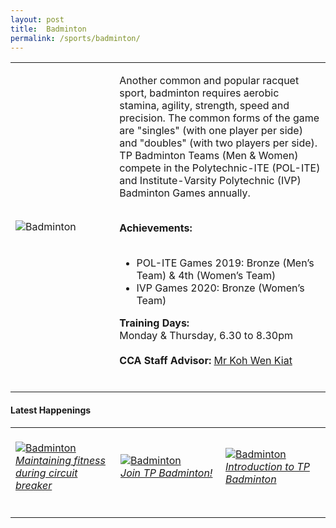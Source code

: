 ```yaml
---
layout: post
title:  Badminton
permalink: /sports/badminton/
---
```


<table>
    <tr>
        <td style="width:33%"><image src="{{site.baseurl}}/images/CCA_badminton.jpg" style="display:block;margin-left:auto;margin-right:auto;" alt="Badminton"></image></td>
        <td>
            <p>
                Another common and popular racquet sport, badminton requires aerobic stamina, agility, strength, speed and precision. The common forms of the game are "singles" (with one player per side) and "doubles" (with two players per side). TP Badminton Teams (Men & Women) compete in the Polytechnic-ITE (POL-ITE) and Institute-Varsity Polytechnic (IVP) Badminton Games annually.<br>
            </p>
                <br>                
                <b>Achievements:</b><br>
                <br>
                <ul>
                   <li>POL-ITE Games 2019: Bronze (Men’s Team) & 4th (Women’s Team)</li>
                   <li>IVP Games 2020: Bronze (Women’s Team)</li>
                </ul>
            <p>
                <b>Training Days:</b><br>
                Monday & Thursday, 6.30 to 8.30pm<br>
                <br>
                <b>CCA Staff Advisor:</b> <a href="mailto:wkkoh@tp.edu.sg">Mr Koh Wen Kiat</a><br>
                <br>
            </p>
        </td>
    </tr>
</table>

#### Latest Happenings

<table>
    <tr>
        <td style="width:33%"><br>
            <a href="https://www.instagram.com/p/CAxWibTnnXo/">
                <image src="{{site.baseurl}}/images/CCA-Badminton_IG1.png" style="display:block;margin-left:auto;margin-right:auto;" alt="Badminton">
                <h6 style="margin-top:0%">Maintaining fitness during circuit breaker</h6>
                </image>
            </a>
        </td>
        <td style="width:33%"><br>
            <a href="https://www.instagram.com/p/CAC5H18DwbD/">
                <image src="{{site.baseurl}}/images/CCA-Badminton_IG2.png" style="display:block;margin-left:auto;margin-right:auto;" alt="Badminton">
                <h6 style="margin-top:0%">Join TP Badminton!</h6>
                </image>
            </a>
        </td>
        <td style="width:33%"><br>
            <a href="https://www.instagram.com/p/CAAmYXfDPcR/">
                <image src="{{site.baseurl}}/images/CCA-Badminton_IG3.png" style="display:block;margin-left:auto;margin-right:auto;" alt="Badminton">
                <h6 style="margin-top:0%">Introduction to TP Badminton</h6>    
                </image>
            </a>
        </td>
    </tr>
</table>

